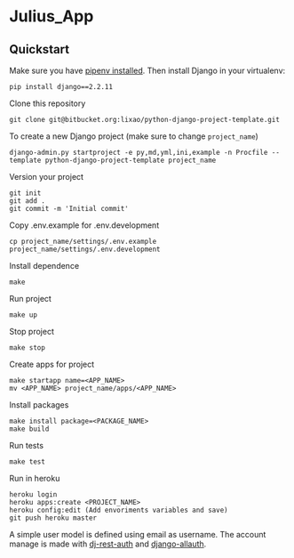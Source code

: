 # Julius_App


## Quickstart ##

Make sure you have [pipenv installed](https://docs.pipenv.org/install.html). Then install Django in your virtualenv:

    pip install django==2.2.11
    
Clone this repository
    
    git clone git@bitbucket.org:lixao/python-django-project-template.git
    
To create a new Django project (make sure to change `project_name`)

    django-admin.py startproject -e py,md,yml,ini,example -n Procfile --template python-django-project-template project_name

Version your project
    
    git init
    git add .
    git commit -m 'Initial commit'
    
Copy .env.example for .env.development

    cp project_name/settings/.env.example project_name/settings/.env.development

Install dependence

    make
    
Run project

    make up
    
Stop project 
    
    make stop
    
Create apps for project 

    make startapp name=<APP_NAME>
    mv <APP_NAME> project_name/apps/<APP_NAME>
    
Install packages 

    make install package=<PACKAGE_NAME>
    make build
    
Run tests
    
    make test


Run in heroku
    
    heroku login
    heroku apps:create <PROJECT_NAME>
    heroku config:edit (Add envoriments variables and save)
    git push heroku master
    
A simple user model is defined using email as username.
The account manage is made with [dj-rest-auth](https://dj-rest-auth.readthedocs.io/en/latest/index.html) and 
[django-allauth](https://django-allauth.readthedocs.io/en/latest/).
